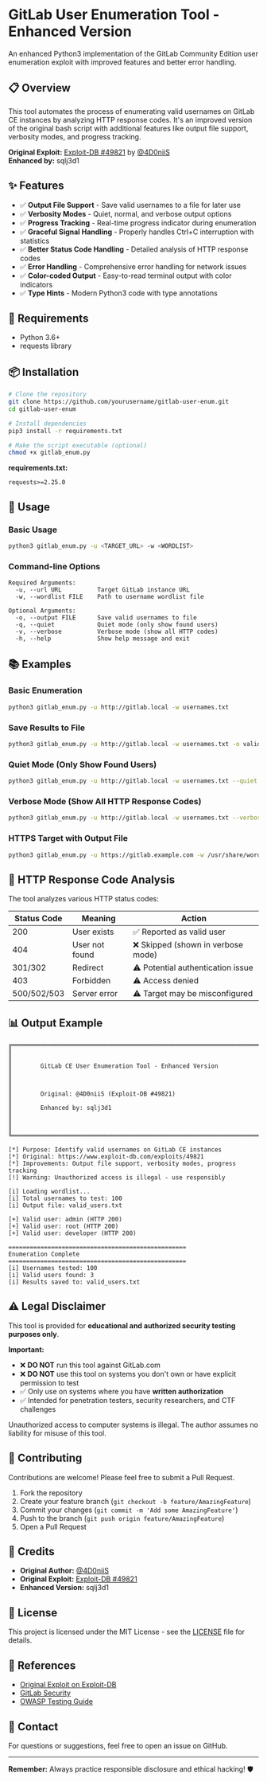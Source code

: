 # GitLab User Enumeration Tool - Enhanced Version

An enhanced Python3 implementation of the GitLab Community Edition user enumeration exploit with improved features and better error handling.

## 📋 Overview

This tool automates the process of enumerating valid usernames on GitLab CE instances by analyzing HTTP response codes. It's an improved version of the original bash script with additional features like output file support, verbosity modes, and progress tracking.

**Original Exploit:** [Exploit-DB #49821](https://www.exploit-db.com/exploits/49821) by [@4D0niiS](https://github.com/4D0niiS)  
**Enhanced by:** sqlj3d1

## ✨ Features

- ✅ **Output File Support** - Save valid usernames to a file for later use
- ✅ **Verbosity Modes** - Quiet, normal, and verbose output options
- ✅ **Progress Tracking** - Real-time progress indicator during enumeration
- ✅ **Graceful Signal Handling** - Properly handles Ctrl+C interruption with statistics
- ✅ **Better Status Code Handling** - Detailed analysis of HTTP response codes
- ✅ **Error Handling** - Comprehensive error handling for network issues
- ✅ **Color-coded Output** - Easy-to-read terminal output with color indicators
- ✅ **Type Hints** - Modern Python3 code with type annotations

## 🔧 Requirements

- Python 3.6+
- requests library

## 📦 Installation

```bash
# Clone the repository
git clone https://github.com/yourusername/gitlab-user-enum.git
cd gitlab-user-enum

# Install dependencies
pip3 install -r requirements.txt

# Make the script executable (optional)
chmod +x gitlab_enum.py
```

**requirements.txt:**
```
requests>=2.25.0
```

## 🚀 Usage

### Basic Usage

```bash
python3 gitlab_enum.py -u <TARGET_URL> -w <WORDLIST>
```

### Command-line Options

```
Required Arguments:
  -u, --url URL          Target GitLab instance URL
  -w, --wordlist FILE    Path to username wordlist file

Optional Arguments:
  -o, --output FILE      Save valid usernames to file
  -q, --quiet            Quiet mode (only show found users)
  -v, --verbose          Verbose mode (show all HTTP codes)
  -h, --help             Show help message and exit
```

## 📚 Examples

### Basic Enumeration
```bash
python3 gitlab_enum.py -u http://gitlab.local -w usernames.txt
```

### Save Results to File
```bash
python3 gitlab_enum.py -u http://gitlab.local -w usernames.txt -o valid_users.txt
```

### Quiet Mode (Only Show Found Users)
```bash
python3 gitlab_enum.py -u http://gitlab.local -w usernames.txt --quiet
```

### Verbose Mode (Show All HTTP Response Codes)
```bash
python3 gitlab_enum.py -u http://gitlab.local -w usernames.txt --verbose
```

### HTTPS Target with Output File
```bash
python3 gitlab_enum.py -u https://gitlab.example.com -w /usr/share/wordlists/usernames.txt -o results.txt
```

## 🎯 HTTP Response Code Analysis

The tool analyzes various HTTP status codes:

| Status Code | Meaning | Action |
|-------------|---------|--------|
| 200 | User exists | ✅ Reported as valid user |
| 404 | User not found | ❌ Skipped (shown in verbose mode) |
| 301/302 | Redirect | ⚠️ Potential authentication issue |
| 403 | Forbidden | ⚠️ Access denied |
| 500/502/503 | Server error | ⚠️ Target may be misconfigured |

## 📊 Output Example

```
╔═══════════════════════════════════════════════════════════════════════════╗
║                                                                           ║
║        GitLab CE User Enumeration Tool - Enhanced Version                ║
║                                                                           ║
║        Original: @4D0niiS (Exploit-DB #49821)                            ║
║        Enhanced by: sqlj3d1                                               ║
║                                                                           ║
╚═══════════════════════════════════════════════════════════════════════════╝

[*] Purpose: Identify valid usernames on GitLab CE instances
[*] Original: https://www.exploit-db.com/exploits/49821
[*] Improvements: Output file support, verbosity modes, progress tracking
[!] Warning: Unauthorized access is illegal - use responsibly

[i] Loading wordlist...
[i] Total usernames to test: 100
[i] Output file: valid_users.txt

[+] Valid user: admin (HTTP 200)
[+] Valid user: root (HTTP 200)
[+] Valid user: developer (HTTP 200)

==================================================
Enumeration Complete
==================================================
[i] Usernames tested: 100
[i] Valid users found: 3
[i] Results saved to: valid_users.txt
```

## ⚠️ Legal Disclaimer

This tool is provided for **educational and authorized security testing purposes only**. 

**Important:**
- ❌ **DO NOT** run this tool against GitLab.com
- ❌ **DO NOT** use this tool on systems you don't own or have explicit permission to test
- ✅ Only use on systems where you have **written authorization**
- ✅ Intended for penetration testers, security researchers, and CTF challenges

Unauthorized access to computer systems is illegal. The author assumes no liability for misuse of this tool.

## 🤝 Contributing

Contributions are welcome! Please feel free to submit a Pull Request.

1. Fork the repository
2. Create your feature branch (`git checkout -b feature/AmazingFeature`)
3. Commit your changes (`git commit -m 'Add some AmazingFeature'`)
4. Push to the branch (`git push origin feature/AmazingFeature`)
5. Open a Pull Request

## 📝 Credits

- **Original Author:** [@4D0niiS](https://github.com/4D0niiS)
- **Original Exploit:** [Exploit-DB #49821](https://www.exploit-db.com/exploits/49821)
- **Enhanced Version:** sqlj3d1

## 📄 License

This project is licensed under the MIT License - see the [LICENSE](LICENSE) file for details.

## 🔗 References

- [Original Exploit on Exploit-DB](https://www.exploit-db.com/exploits/49821)
- [GitLab Security](https://about.gitlab.com/security/)
- [OWASP Testing Guide](https://owasp.org/www-project-web-security-testing-guide/)

## 📧 Contact

For questions or suggestions, feel free to open an issue on GitHub.

---

**Remember:** Always practice responsible disclosure and ethical hacking! 🛡️
